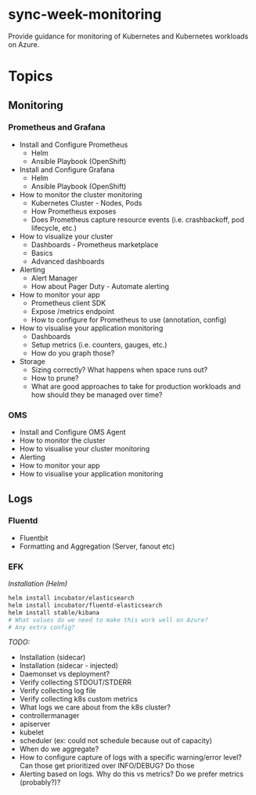 # sync-week-monitoring

Provide guidance for monitoring of Kubernetes and Kubernetes workloads on Azure.

# Topics

## Monitoring

### Prometheus and Grafana

- Install and Configure Prometheus
  - Helm 
  - Ansible Playbook (OpenShift)
- Install and Configure Grafana
  - Helm
  - Ansible Playbook (OpenShift)
- How to monitor the cluster monitoring
  - Kubernetes Cluster - Nodes, Pods
  - How Prometheus exposes
  - Does Prometheus capture resource events (i.e. crashbackoff, pod lifecycle, etc.)
- How to visualize your cluster
  - Dashboards - Prometheus marketplace
  - Basics
  - Advanced dashboards
- Alerting
   - Alert Manager
   - How about Pager Duty - Automate alerting
- How to monitor your app
   - Prometheus client SDK
   - Expose /metrics endpoint
   - How to configure for Prometheus to use (annotation, config)
- How to visualise your application monitoring
   - Dashboards
   - Setup metrics (i.e. counters, gauges, etc.)
   - How do you graph those?
- Storage
  - Sizing correctly? What happens when space runs out?
  - How to prune?
  - What are good approaches to take for production workloads and how should they be managed over time?

### OMS

- Install and Configure OMS Agent
- How to monitor the cluster
- How to visualise your cluster monitoring
- Alerting
- How to monitor your app
- How to visualise your application monitoring

## Logs

### Fluentd

- Fluentbit
- Formatting and Aggregation (Server, fanout etc)

### EFK

*Installation (Helm)*

```bash
helm install incubator/elasticsearch
helm install incubator/fluentd-elasticsearch
helm install stable/kibana
# What values do we need to make this work well on Azure?
# Any extra config?
```

*TODO:*
- Installation (sidecar)
- Installation (sidecar - injected)
- Daemonset vs deployment?
- Verify collecting STDOUT/STDERR
- Verify collecting log file
- Verify collecting k8s custom metrics
- What logs we care about from the k8s cluster?
 - controllermanager
 - apiserver
 - kubelet
 - scheduler (ex: could not schedule because out of capacity)
- When do we aggregate? 
- How to configure capture of logs with a specific warning/error level? Can those get prioritized over INFO/DEBUG? Do those
- Alerting based on logs. Why do this vs metrics? Do we prefer metrics (probably?)?